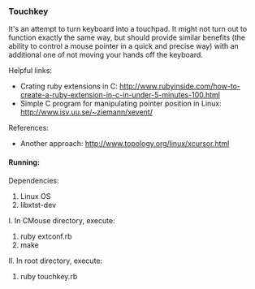 ### Touchkey

It's an attempt to turn keyboard into a touchpad. It might not turn out to function exactly the same way, but should provide similar benefits (the ability to control a mouse pointer in a quick and precise way) with an additional one of not moving your hands off the keyboard.

Helpful links:
* Crating ruby extensions in C: http://www.rubyinside.com/how-to-create-a-ruby-extension-in-c-in-under-5-minutes-100.html
* Simple C program for manipulating pointer position in Linux: http://www.isv.uu.se/~ziemann/xevent/

References:
* Another approach: http://www.topology.org/linux/xcursor.html

#### Running:

Dependencies:
1. Linux OS
2. libxtst-dev

I. In CMouse directory, execute:
  1) ruby extconf.rb
  2) make

II. In root directory, execute:
  1) ruby touchkey.rb
